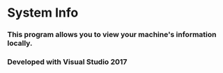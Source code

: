 # System Info
### This program allows you to view your machine's information locally.
### Developed with Visual Studio 2017
